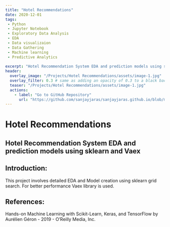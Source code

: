 ```yaml
---
title: "Hotel Recommendations"
date: 2020-12-01
tags:
 - Python
 - Jupyter Notebook
 - Exploratory Data Analysis
 - EDA
 - Data visualizaion
 - Data Gathering
 - Machine learning
 - Predictive Analytics
 
excerpt: "Hotel Recommendation System EDA and prediction models using sklearn and Vaex"
header:
  overlay_image: "/Projects/Hotel Recommendations/assets/image-1.jpg"
  overlay_filter: 0.3 # same as adding an opacity of 0.3 to a black background
  teaser: "/Projects/Hotel Recommendations/assets/image-1.jpg"
  actions:
    - label: "Go to GitHub Repository"
      url: "https://github.com/sanjayjaras/sanjayjaras.github.io/blob/master/Projects/Hotel%20Recommendations"
---
```





# Hotel Recommendations
## Hotel Recommendation System EDA and prediction models using sklearn and Vaex

## Introduction:
This project involves detailed EDA and Model creation using sklearn grid search. For better performance Vaex library is used.


## References:
Hands-on Machine Learning with Scikit-Learn, Keras, and TensorFlow by Aurélien Géron - 2019 - O’Reilly Media, Inc.